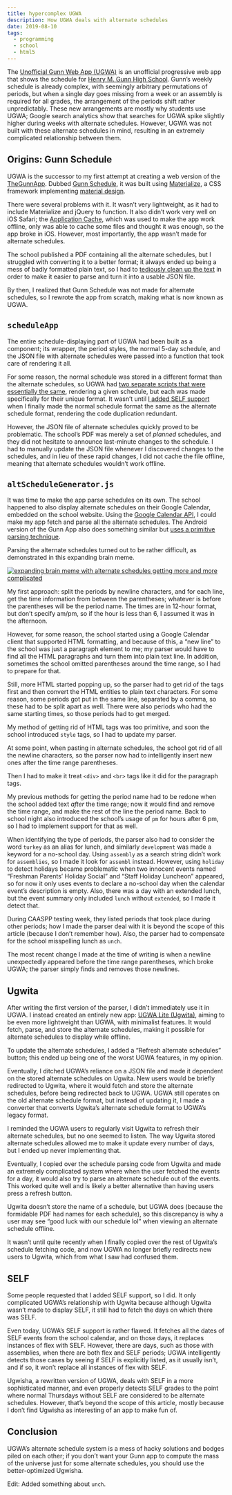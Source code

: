 ```yaml
---
title: hypercomplex UGWA
description: How UGWA deals with alternate schedules
date: 2019-08-10
tags:
  - programming
  - school
  - html5
---
```

The [Unofficial Gunn Web App (UGWA)](https://orbiit.github.io/gunn-web-app/) is an unofficial progressive web app that shows the schedule for [Henry M. Gunn High School](https://gunn.pausd.org). Gunn’s weekly schedule is already complex, with seemingly arbitrary permutations of periods, but when a single day goes missing from a week or an assembly is required for all grades, the arrangement of the periods shift rather unpredictably. These new arrangements are mostly why students use UGWA; Google search analytics show that searches for UGWA spike slightly higher during weeks with alternate schedules. However, UGWA was not built with these alternate schedules in mind, resulting in an extremely complicated relationship between them.

## Origins: Gunn Schedule

UGWA is the successor to my first attempt at creating a web version of the [TheGunnApp](https://apps.apple.com/us/app/thegunnapp/id1141159201). Dubbed [Gunn Schedule](https://orbiit.github.io/gunn-web-app/schedule/), it was built using [Materialize](https://materializecss.com/), a CSS framework implementing [material design](https://material.io).

There were several problems with it. It wasn’t very lightweight, as it had to include Materialize and jQuery to function. It also didn’t work very well on iOS Safari; the [Application Cache](https://developer.mozilla.org/en-US/docs/Web/HTML/Using_the_application_cache), which was used to make the app work offline, only was able to cache some files and thought it was enough, so the app broke in iOS. However, most importantly, the app wasn’t made for alternate schedules.

The school published a PDF containing all the alternate schedules, but I struggled with converting it to a better format; it always ended up being a mess of badly formatted plain text, so I had to [tediously clean up the text](https://orbiit.github.io/gunn-web-app/json/alt-schedules-2017-18.txt) in order to make it easier to parse and turn it into a usable JSON file.

By then, I realized that Gunn Schedule was not made for alternate schedules, so I rewrote the app from scratch, making what is now known as UGWA.

## `scheduleApp`

The entire schedule-displaying part of UGWA had been built as a component; its wrapper, the period styles, the normal 5-day schedule, and the JSON file with alternate schedules were passed into a function that took care of rendering it all.

For some reason, the normal schedule was stored in a different format than the alternate schedules, so UGWA had [two separate scripts that were essentially the same](https://github.com/Orbiit/gunn-web-app/blob/0d9b440082ba043bbb70ffd7f57dc9e4fd392ab4/schedule/app.js#L45-L99), rendering a given schedule, but each was made specifically for their unique format. It wasn’t until [I added SELF support](https://github.com/Orbiit/gunn-web-app/commit/4a0f390ca1798bab5b63d26f69dcb9829a61470f#diff-aa734357f6890895acc756d30f295067) when I finally made the normal schedule format the same as the alternate schedule format, rendering the code duplication redundant.

However, the JSON file of alternate schedules quickly proved to be problematic. The school’s PDF was merely a set of *planned* schedules, and they did not hesitate to announce last-minute changes to the schedule. I had to manually update the JSON file whenever I discovered changes to the schedules, and in lieu of these rapid changes, I did not cache the file offline, meaning that alternate schedules wouldn’t work offline.

## `altScheduleGenerator.js`

It was time to make the app parse schedules on its own. The school happened to also display alternate schedules on their Google Calendar, embedded on the school website. Using the [Google Calendar API](https://developers.google.com/calendar/), I could make my app fetch and parse all the alternate schedules. The Android version of the Gunn App also does something similar but [uses a primitive parsing technique](https://github.com/RiceCakess/TheGunnApp/blob/d12570803e678f17ccb0f688f5dc2dae2fee294b/app/src/main/java/xyz/dchen/thegunnapp/GunnCalendar.java#L121-L162).

Parsing the alternate schedules turned out to be rather difficult, as demonstrated in this expanding brain meme.

[![expanding brain meme with alternate schedules getting more and more complicated](https://sheeptester.github.io/alt-schedule-parser-tester/expanding_brain_meme.png)](https://sheeptester.github.io/alt-schedule-parser-tester/expanding_brain_meme.png)

My first approach: split the periods by newline characters, and for each line, get the time information from between the parentheses; whatever is before the parentheses will be the period name. The times are in 12-hour format, but don’t specify am/pm, so if the hour is less than 6, I assumed it was in the afternoon.

However, for some reason, the school started using a Google Calendar client that supported HTML formatting, and because of this, a “new line” to the school was just a paragraph element to me; my parser would have to find all the HTML paragraphs and turn them into plain text line. In addition, sometimes the school omitted parentheses around the time range, so I had to prepare for that.

Still, more HTML started popping up, so the parser had to get rid of the tags first and then convert the HTML entities to plain text characters. For some reason, some periods got put in the same line, separated by a comma, so these had to be split apart as well. There were also periods who had the same starting times, so those periods had to get merged.

My method of getting rid of HTML tags was too primitive, and soon the school introduced `style` tags, so I had to update my parser.

At some point, when pasting in alternate schedules, the school got rid of all the newline characters, so the parser now had to intelligently insert new ones after the time range parentheses.

Then I had to make it treat `<div>` and `<br>` tags like it did for the paragraph tags.

My previous methods for getting the period name had to be redone when the school added text *after* the time range; now it would find and remove the time range, and make the rest of the line the period name. Back to school night also introduced the school’s usage of `pm` for hours after 6 pm, so I had to implement support for that as well.

When identifying the type of periods, the parser also had to consider the word `turkey` as an alias for lunch, and similarly `development` was made a keyword for a no-school day. Using `assembly` as a search string didn’t work for `assemblies`, so I made it look for `assembl` instead. However, using `holiday` to detect holidays became problematic when two innocent events named “Freshman Parents’ Holiday Social” and “Staff Holiday Luncheon” appeared, so for now it only uses events to declare a no-school day when the calendar event’s description is empty. Also, there was a day with an extended lunch, but the event summary only included `lunch` without `extended`, so I made it detect that.

During CAASPP testing week, they listed periods that took place during other periods; how I made the parser deal with it is beyond the scope of this article (because I don’t remember how). Also, the parser had to compensate for the school misspelling lunch as `unch`.

The most recent change I made at the time of writing is when a newline unexpectedly appeared before the time range parentheses, which broke UGWA; the parser simply finds and removes those newlines.

## Ugwita

After writing the first version of the parser, I didn’t immediately use it in UGWA. I instead created an entirely new app: [UGWA Lite (Ugwita)](https://orbiit.github.io/gunn-web-app/lite/), aiming to be even more lightweight than UGWA, with minimalist features. It would fetch, parse, and store the alternate schedules, making it possible for alternate schedules to display while offline.

To update the alternate schedules, I added a “Refresh alternate schedules” button; this ended up being one of the worst UGWA features, in my opinion.

Eventually, I ditched UGWA’s reliance on a JSON file and made it dependent on the stored alternate schedules on Ugwita. New users would be briefly redirected to Ugwita, where it would fetch and store the alternate schedules, before being redirected back to UGWA. UGWA still operates on the old alternate schedule format, but instead of updating it, I made a converter that converts Ugwita’s alternate schedule format to UGWA’s legacy format.

I reminded the UGWA users to regularly visit Ugwita to refresh their alternate schedules, but no one seemed to listen. The way Ugwita stored alternate schedules allowed me to make it update every number of days, but I ended up never implementing that.

Eventually, I copied over the schedule parsing code from Ugwita and made an extremely complicated system where when the user fetched the events for a day, it would also try to parse an alternate schedule out of the events. This worked quite well and is likely a better alternative than having users press a refresh button.

Ugwita doesn’t store the name of a schedule, but UGWA does (because the formidable PDF had names for each schedule), so this discrepancy is why a user may see “good luck with our schedule lol” when viewing an alternate schedule offline.

It wasn’t until quite recently when I finally copied over the rest of Ugwita’s schedule fetching code, and now UGWA no longer briefly redirects new users to Ugwita, which from what I saw had confused them.

## SELF

Some people requested that I added SELF support, so I did. It only complicated UGWA’s relationship with Ugwita because although Ugwita wasn’t made to display SELF, it still had to fetch the days on which there was SELF.

Even today, UGWA’s SELF support is rather flawed. It fetches all the dates of SELF events from the school calendar, and on those days, it replaces instances of flex with SELF. However, there are days, such as those with assemblies, when there are both flex and SELF periods; UGWA intelligently detects those cases by seeing if SELF is explicitly listed, as it usually isn’t, and if so, it won’t replace all instances of flex with SELF.

Ugwisha, a rewritten version of UGWA, deals with SELF in a more sophisticated manner, and even properly detects SELF grades to the point where normal Thursdays without SELF are considered to be alternate schedules. However, that’s beyond the scope of this article, mostly because I don’t find Ugwisha as interesting of an app to make fun of.

## Conclusion

UGWA’s alternate schedule system is a mess of hacky solutions and bodges piled on each other; if you don’t want your Gunn app to compute the mass of the universe just for some alternate schedules, you should use the better-optimized Ugwisha.

Edit: Added something about `unch`.
